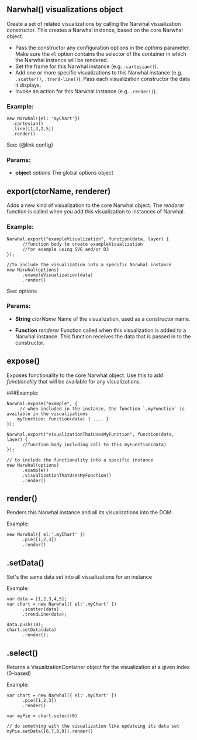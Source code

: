 

## Narwhal() visualizations object

Create a set of related visualizations by calling the Narwhal visualization constructor. This creates a Narwhal instance, based on the core Narwhal object.

  * Pass the constructor any configuration options in the *options* parameter. Make sure the `el` option contains the selector of the container in which the Narwhal instance will be rendered.
  * Set the frame for this Narwhal instance (e.g. `.cartesian()`).
  * Add one or more specific visualizations to this Narwhal instance (e.g. `.scatter()`, `.trend-line()`). Pass each visualization constructor the data it displays.
  * Invoke an action for this Narwhal instance (e.g. `.render()`).

### Example:

    new Narwhal({el: 'myChart'})
      .cartesian()
      .line([1,3,2,5])
      .render()

See: {@link config}

### Params:

* **object** *options* The global options object

## export(ctorName, renderer)

Adds a new kind of visualization to the core Narwhal object.
The *renderer* function is called when you add this visualization to instances of Narwhal.

### Example:

    Narwhal.export("exampleVisualization", function(data, layer) {
          //function body to create exampleVisualization
          //for example using SVG and/or D3
    });

    //to include the visualization into a specific Narwhal instance
    new Narwhal(options)
          .exampleVisualization(data)
          .render()

See: options

### Params:

* **String** *ctorName* Name of the visualization, used as a constructor name.

* **Function** *renderer* Function called when this visualization is added to a Narwhal instance. This function receives the data that is passed in to the constructor.

## expose()

Exposes functionality to the core Narwhal object.
Use this to add *functionality* that will be available for any visualizations.

###Example:

    Narwhal.expose("example", {
         // when included in the instance, the function `.myFunction` is available in the visualizations
        myFunction: function(data) { .... }
    });

    Narwhal.export("visualizationThatUsesMyFunction", function(data, layer) {
          //function body including call to this.myFunction(data)
    });

    // to include the functionality into a specific instance
    new Narwhal(options)
          .example()
          .visualizationThatUsesMyFunction()
          .render()

## render()

Renders this Narwhal instance and all its visualizations into the DOM.

Example:

    new Narwhal({ el:'.myChart' })
          .pie([1,2,3])
          .render()

## .setData()

Set's the same data set into all visualizations for an instance

Example:

    var data = [1,2,3,4,5];
    var chart = new Narwhal({ el:'.myChart' })
          .scatter(data)
          .trendLine(data);

    data.push(10);
    chart.setData(data)
          .render();

## .select()

Returns a VisualizationContainer object for the visualization at a given index (0-based)

Example:

    var chart = new Narwhal({ el:'.myChart' })
          .pie([1,2,3])
          .render()

    var myPie = chart.select(0)

    // do something with the visualization like updateing its data set
    myPie.setData([6,7,8,9]).render()

